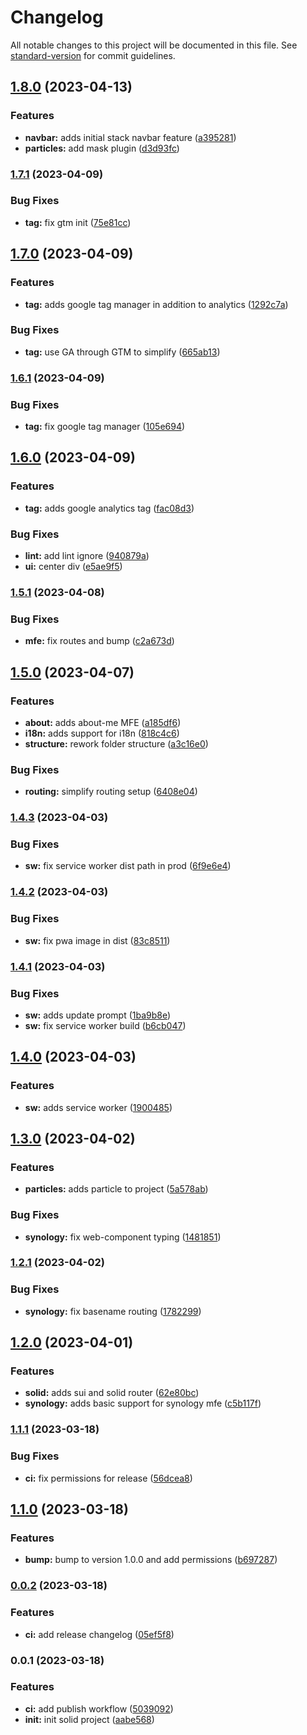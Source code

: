 # Changelog

All notable changes to this project will be documented in this file. See [standard-version](https://github.com/conventional-changelog/standard-version) for commit guidelines.

## [1.8.0](https://github.com/dvcol/dvcol.github.io/compare/v1.7.1...v1.8.0) (2023-04-13)


### Features

* **navbar:** adds initial stack navbar feature ([a395281](https://github.com/dvcol/dvcol.github.io/commit/a395281537a2f4212c331e25408afa988f60b830))
* **particles:** add mask plugin ([d3d93fc](https://github.com/dvcol/dvcol.github.io/commit/d3d93fcba1ba65572e03f00cb4c01929ddd2c471))

### [1.7.1](https://github.com/dvcol/dvcol.github.io/compare/v1.7.0...v1.7.1) (2023-04-09)


### Bug Fixes

* **tag:** fix gtm init ([75e81cc](https://github.com/dvcol/dvcol.github.io/commit/75e81cc0c4591335135929a0fe7badf9b829750d))

## [1.7.0](https://github.com/dvcol/dvcol.github.io/compare/v1.6.1...v1.7.0) (2023-04-09)


### Features

* **tag:** adds google tag manager in addition to analytics ([1292c7a](https://github.com/dvcol/dvcol.github.io/commit/1292c7aa67919f4e57922f78b629493456ecb1ed))


### Bug Fixes

* **tag:** use GA through GTM to simplify ([665ab13](https://github.com/dvcol/dvcol.github.io/commit/665ab13f9ec7ae0d7852c6dd4e1c0992c9ac6280))

### [1.6.1](https://github.com/dvcol/dvcol.github.io/compare/v1.6.0...v1.6.1) (2023-04-09)


### Bug Fixes

* **tag:** fix google tag manager ([105e694](https://github.com/dvcol/dvcol.github.io/commit/105e69461c522fbe17e45fa113614066df156a0a))

## [1.6.0](https://github.com/dvcol/dvcol.github.io/compare/v1.5.1...v1.6.0) (2023-04-09)


### Features

* **tag:** adds google analytics tag ([fac08d3](https://github.com/dvcol/dvcol.github.io/commit/fac08d353f19164e902149f995533484109bea55))


### Bug Fixes

* **lint:** add lint ignore ([940879a](https://github.com/dvcol/dvcol.github.io/commit/940879a3408421b6ecb4ae84352c4090a66015b2))
* **ui:** center div ([e5ae9f5](https://github.com/dvcol/dvcol.github.io/commit/e5ae9f571b3e70ef7f9687e7a71bcc95b976df31))

### [1.5.1](https://github.com/dvcol/dvcol.github.io/compare/v1.5.0...v1.5.1) (2023-04-08)


### Bug Fixes

* **mfe:** fix routes and bump ([c2a673d](https://github.com/dvcol/dvcol.github.io/commit/c2a673ddcc332de2e7f2841ab7d18eae211473f0))

## [1.5.0](https://github.com/dvcol/dvcol.github.io/compare/v1.4.3...v1.5.0) (2023-04-07)


### Features

* **about:** adds about-me MFE ([a185df6](https://github.com/dvcol/dvcol.github.io/commit/a185df68821a897c9336a5c550f4efb715272e91))
* **i18n:** adds support for i18n ([818c4c6](https://github.com/dvcol/dvcol.github.io/commit/818c4c6b7a248e99a6c6da94f64292501aef47bc))
* **structure:** rework folder structure ([a3c16e0](https://github.com/dvcol/dvcol.github.io/commit/a3c16e0e89b80c98075f050379656fe9ea804d3e))


### Bug Fixes

* **routing:** simplify routing setup ([6408e04](https://github.com/dvcol/dvcol.github.io/commit/6408e0491c9fbeed862642916358770e6c412995))

### [1.4.3](https://github.com/dvcol/dvcol.github.io/compare/v1.4.2...v1.4.3) (2023-04-03)


### Bug Fixes

* **sw:** fix service worker dist path in prod ([6f9e6e4](https://github.com/dvcol/dvcol.github.io/commit/6f9e6e4d538ecf8b18c2d5cd9cee776708347325))

### [1.4.2](https://github.com/dvcol/dvcol.github.io/compare/v1.4.1...v1.4.2) (2023-04-03)


### Bug Fixes

* **sw:** fix pwa image in dist ([83c8511](https://github.com/dvcol/dvcol.github.io/commit/83c8511d100c9b0525cd231a892f37bf069566a0))

### [1.4.1](https://github.com/dvcol/dvcol.github.io/compare/v1.4.0...v1.4.1) (2023-04-03)


### Bug Fixes

* **sw:** adds update prompt ([1ba9b8e](https://github.com/dvcol/dvcol.github.io/commit/1ba9b8e65a8f46d891b5fc46e02b1007cb933ec8))
* **sw:** fix service worker build ([b6cb047](https://github.com/dvcol/dvcol.github.io/commit/b6cb0477f48922136da9e9af111cdcb84bc88a47))

## [1.4.0](https://github.com/dvcol/dvcol.github.io/compare/v1.3.0...v1.4.0) (2023-04-03)


### Features

* **sw:** adds service worker ([1900485](https://github.com/dvcol/dvcol.github.io/commit/190048599d8983fe3d755c7ae8d4f0029bce1c9d))

## [1.3.0](https://github.com/dvcol/dvcol.github.io/compare/v1.2.1...v1.3.0) (2023-04-02)


### Features

* **particles:** adds particle to project ([5a578ab](https://github.com/dvcol/dvcol.github.io/commit/5a578aba024a21be8aa9dac8cb363eaf7181701d))


### Bug Fixes

* **synology:** fix web-component typing ([1481851](https://github.com/dvcol/dvcol.github.io/commit/1481851edfe32dbcda89dc59b0c196e646b7f3c9))

### [1.2.1](https://github.com/dvcol/dvcol.github.io/compare/v1.2.0...v1.2.1) (2023-04-02)


### Bug Fixes

* **synology:** fix basename routing ([1782299](https://github.com/dvcol/dvcol.github.io/commit/178229970e2133569b0841ed3eb7e0cafd015b67))

## [1.2.0](https://github.com/dvcol/dvcol.github.io/compare/v1.1.1...v1.2.0) (2023-04-01)


### Features

* **solid:** adds sui and solid router ([62e80bc](https://github.com/dvcol/dvcol.github.io/commit/62e80bca3aee8767979f1ab36ca931bc25125527))
* **synology:** adds basic support for synology mfe ([c5b117f](https://github.com/dvcol/dvcol.github.io/commit/c5b117ffc32960e366ede15034b5442022068d88))

### [1.1.1](https://github.com/dvcol/dvcol.github.io/compare/v1.1.0...v1.1.1) (2023-03-18)


### Bug Fixes

* **ci:** fix permissions for release ([56dcea8](https://github.com/dvcol/dvcol.github.io/commit/56dcea85b471eaea2ca2ab884af1763325a1c078))

## [1.1.0](https://github.com/dvcol/dvcol.github.io/compare/v0.0.2...v1.1.0) (2023-03-18)


### Features

* **bump:** bump to version 1.0.0 and add permissions ([b697287](https://github.com/dvcol/dvcol.github.io/commit/b697287a0b718bf7569b9326589f10bd0d1e3629))

### [0.0.2](https://github.com/dvcol/dvcol.github.io/compare/v0.0.1...v0.0.2) (2023-03-18)


### Features

* **ci:** add release changelog ([05ef5f8](https://github.com/dvcol/dvcol.github.io/commit/05ef5f8db34ba89dcbc947940140d78c91aa67b9))

### 0.0.1 (2023-03-18)


### Features

* **ci:** add publish workflow ([5039092](https://github.com/dvcol/dvcol.github.io/commit/50390929017160ffb24d4ab85d463fa28d12f792))
* **init:** init solid project ([aabe568](https://github.com/dvcol/dvcol.github.io/commit/aabe56870f4ad1f4c6827cd1db86e972fe1719d6))
